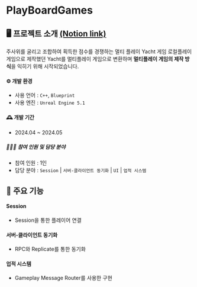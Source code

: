 # PlayBoardGames
## 🖥️ 프로젝트 소개 [(Notion link)](https://www.notion.so/highstar9z6/Play-Board-Games-7626b16a46dd434b8d2fd51a20e29a92)
주사위를 굴리고 조합하여 획득한 점수를 경쟁하는 멀티 플레이 Yacht 게임
로컬플레이 게임으로 제작했던 Yacht를 멀티플레이 게임으로 변환하며 **멀티플레이 게임의 제작 방식**을 익히기 위해 시작되었습니다.

#### ⚙️ 개발 환경
- 사용 언어 : `C++`, `Blueprint`
- 사용 엔진 : `Unreal Engine 5.1`

#### 🕰️ 개발 기간
* 2024.04 ~ 2024.05

##### 🧑‍🤝‍🧑 참여 인원 및 담당 분야
 - 참여 인원 : 1인
 - 담당 분야 : `Session` | `서버-클라이언트 동기화` | `UI` | `업적 시스템` 

## 📌 주요 기능
#### Session
- Session을 통한 플레이어 연결
#### 서버-클라이언트 동기화
- RPC와 Replicate를 통한 동기화
#### 업적 시스템
- Gameplay Message Router를 사용한 구현
